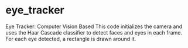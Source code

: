 # eye_tracker
Eye Tracker: Computer Vision Based
This code initializes the camera and uses the Haar Cascade classifier to detect faces and eyes in each frame. For each eye detected, a rectangle is drawn around it.